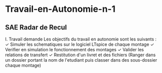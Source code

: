 # Travail-en-Autonomie-n-1
## SAE Radar de Recul
I. Travail demande
Les objectifs du travail en autonomie sont les suivants :
✓  Simuler les schematiques sur le logiciel LTspice de chaque montage
✓  Verifier en simulation le fonctionnement des montages
✓  Valider les relations de transfert
✓  Restitution d'un livret et des fichiers (Ranger dans un dossier portant la nom de l'etudiant puis classer dans des sous-dossier chaque montage)
